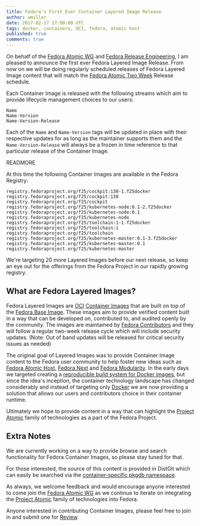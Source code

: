 ```yaml
---
title: Fedora's First Ever Container Layered Image Release
author: amiller
date: 2017-02-17 17:00:00 UTC
tags: docker, containers, OCI, fedora, atomic host
published: true
comments: true
---
```


On behalf of the [Fedora Atomic WG](https://pagure.io/atomic-wg) and [Fedora Release Engineering](https://docs.pagure.org/releng/), I am pleased to announce the first ever Fedora Layered Image Release. From now on we will be doing regularly scheduled releases of Fedora Layered Image content that will match the [Fedora Atomic Two Week](https://getfedora.org/en/atomic/download/) Release schedule.

Each Container Image is released with the following streams which aim to provide lifecycle management choices to our users:

```
Name
Name-Version
Name-Version-Release
```

Each of the `Name` and `Name-Version` tags will be updated in place with their respective updates for as long as the maintainer supports them and the `Name-Version-Release` will always be a frozen in time reference to that particular release of the Container Image.

READMORE

At this time the following Container Images are available in the Fedora Registry:

```
registry.fedoraproject.org/f25/cockpit:130-1.f25docker
registry.fedoraproject.org/f25/cockpit:130
registry.fedoraproject.org/f25/cockpit
registry.fedoraproject.org/f25/kubernetes-node:0.1-2.f25docker
registry.fedoraproject.org/f25/kubernetes-node:0.1
registry.fedoraproject.org/f25/kubernetes-node
registry.fedoraproject.org/f25/toolchain:1-1.f25docker
registry.fedoraproject.org/f25/toolchain:1
registry.fedoraproject.org/f25/toolchain
registry.fedoraproject.org/f25/kubernetes-master:0.1-3.f25docker
registry.fedoraproject.org/f25/kubernetes-master:0.1
registry.fedoraproject.org/f25/kubernetes-master
```

We're targeting 20 more Layered Images before our next release, so keep an eye out for the offerings from the Fedora Project in our rapidly growing registry.

## What are Fedora Layered Images?

Fedora Layered Images are [OCI](https://www.opencontainers.org/) [Container Images](https://github.com/opencontainers/image-spec) that are built on top of the [Fedora Base Image](https://github.com/fedora-cloud/docker-brew-fedora). These images aim to provide verified content built in a way that can be developed on, contributed to, and audited openly by the community. The images are maintained by [Fedora Contributors](https://fedoraproject.org/wiki/Contribute) and they will follow a regular two-week release cycle which will include security updates. (Note: Out of band updates will be released for critical security issues as needed)

The original goal of Layered Images was to provide Container Image content to the Fedora user community to help foster new ideas such as [Fedora Atomic Host](https://getfedora.org/en/atomic/), [Fedora.Next](https://fedoraproject.org/wiki/Fedora.next) and [Fedora Modularity](https://fedoraproject.org/wiki/Modularity). In the early days we targeted creating a [reproducible build system for Docker images](https://opensource.com/business/16/7/creating-reproducible-build-system-docker-images), but since the idea's inception, the container technology landscape has changed considerably and instead of targeting only [Docker](https://github.com/docker/docker/) we are now providing a solution that allows our users and contributors choice in their container runtime.

Ultimately we hope to provide content in a way that can highlight the [Project Atomic](http://www.projectatomic.io/) family of technologies as a part of the Fedora Project.

## Extra Notes

We are currently working on a way to provide browse and search functionality for Fedora Container Images, so please stay tuned for that.

For those interested, the source of this content is provided in DistGit which can easily be searched via the [container-specific pkgdb namespace](https://admin.fedoraproject.org/pkgdb/packages/docker/*/).

As always, we welcome feedback and would encourage anyone interested to come join the [Fedora Atomic WG](https://pagure.io/atomic-wg) as we continue to iterate on integrating the [Project Atomic](http://www.projectatomic.io/) family of technologies into Fedora.

Anyone interested in contributing Container Images, please feel free to join in and submit one for [Review](https://fedoraproject.org/wiki/Container:Review_Process).
